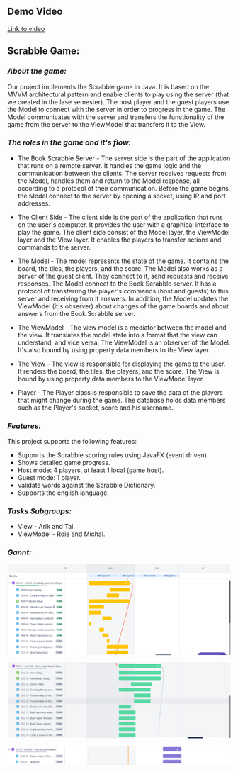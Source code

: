
## Demo Video
[Link to video](https://drive.google.com/file/d/1QPFmpmgjCSpsMmi07Chh2pD74y-pw2Lz/view)

## Scrabble Game:
### _About the game:_

Our project implements the Scrabble game in Java. It is based on the MVVM architectural pattern and enable clients to play using the server (that we created in the lase semester).
The host player and the guest players use the Model to connect with the server in order to progress in the game.
The Model communicates with the server and transfers the functionality of the game from the server to the ViewModel that transfers it to the View.

### _The roles in the game and it's flow:_

* The Book Scrabble Server - The server side is the part of the application that runs on a remote server. It handles the game logic and the communication between the clients.
  The server receives requests from the Model, handles them and return to the Model response, all according to a protocol of their communication.
  Before the game begins, the Model connect to the server by opening a socket, using IP and port addresses.


* The Client Side - The client side is the part of the application that runs on the user's computer. It provides the user with a graphical interface to play the game.
  The client side consist of the Model layer, the ViewModel layer and the View layer. It enables the players to transfer actions and commands to the server.


* The Model - The model represents the state of the game. It contains the board, the tiles, the players, and the score.
  The Model also works as a server of the guest client. They connect to it, send requests and receive responses. The Model connect to the Book Scrabble server.
  It has a protocol of transferring the player's commands (host and guests) to this server and receiving from it answers.
  In addition, the Model updates the ViewModel (it's observer) about changes of the game boards and about answers from the Book Scrabble server.


* The ViewModel - The view model is a mediator between the model and the view. It translates the model state into a format that the view can understand, and vice versa.
  The ViewModel is an observer of the Model. It's also bound by using property data members to the View layer.


* The View - The view is responsible for displaying the game to the user. It renders the board, the tiles, the players, and the score.
  The View is bound by using property data members to the ViewModel layer.


* Player - The Player class is responsible to save the data of the players that might change during the game. The database holds data members such as the Player's socket,
  score and his username.




### _Features:_

This project supports the following features:
* Supports the Scrabble scoring rules using JavaFX (event driven).
* Shows detailed game progress.
* Host mode: 4 players, at least 1 local (game host).
* Guest mode: 1 player.
* validate words against the Scrabble Dictionary.
* Supports the english language.


### _Tasks Subgroups:_
* View - Arik and Tal.
* ViewModel - Roie and Michal.

### _Gannt:_

![](images/Gannt_part_1.png "Gannt first Mile Stone")

![](images/Gantt_part_2_a.png "Gannt second Mile Stone")

![](images/Gannt_part_3.png "Gannt third Mile Stone")
